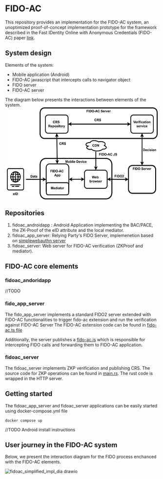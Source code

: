 # FIDO-AC

This repository provides an implementation for the FIDO-AC system, an unoptimized proof-of-concept implementation prototype for the framework described in the Fast IDentity Online with Anonymous Credentials (FIDO-AC) paper [link]().

## System design

Elements of the system:
* Mobile application (Android)
* FIDO-AC javascript that intercepts calls to navigator object
* FIDO server
* FIDO-AC server

The diagram below presents the interactions between elements of the system.
<img src="img/FIDO-AC.png" width="500" height="300">

## Repositories

1) fidoac_androidapp : Android Application implementing the BAC/PACE, the ZK-Proof of the eID attribute and the local mediator.
2) fidoac_app_server: Relying Party's FIDO Server, implemenetion based on [simplewebauthn server](https://github.com/MasterKale/SimpleWebAuthn/tree/master/packages/server#) 
3) fidoac_server: Web server for FIDO-AC verification (ZKProof and mediator).

## FIDO-AC core elements

### fidoac_andoridapp
//TODO

### fido_app_server
The fido_app_server implements a standard FIDO2 server extended with FIDO-AC functionalities to trigger fido-ac extension and run the verification against FIDO-AC Server 
The FIDO-AC extension code can be found in [fido-ac.ts file](fidoac_app_server/fido-ac.ts)

Additionally, the server publishes a [fido-ac.js](fidoac_app_server/public/fido-ac.js) which is responsible for intercepting FIDO calls and forwarding them to FIDO-AC application.

### fidoac_server
The fidoac_server implements ZKP verification and publishing CRS. The source code for ZKP operations can be found in [main.rs](fidoac_server/rust/src/main.rs).
The rust code is wrapped in the HTTP server. 

## Getting started
The fidoac_app_server and fidoac_server applications can be easily started using docker-compose.yml file
```
docker compose up
```

//TODO Android install instructions


## User journey in the FIDO-AC system
Below, we present the interaction diagram for the FIDO process enchanced with the FIDO-AC elements.

![fidoac_simplified_impl_dia drawio](https://user-images.githubusercontent.com/13492945/232001458-3bf2bbe5-2738-4a8a-b926-86ec6210a9cc.svg)

